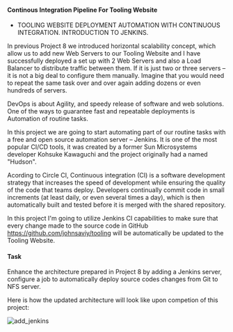 
#### Continous Integration Pipeline For Tooling Website

- TOOLING WEBSITE DEPLOYMENT AUTOMATION WITH CONTINUOUS INTEGRATION. INTRODUCTION TO JENKINS.

In previous Project 8 we introduced horizontal scalability concept, which allow us to add new Web Servers to our Tooling Website and I have successfully deployed a set up with 2 Web Servers and also a Load Balancer to distribute traffic between them. If it is just two or three servers – it is not a big deal to configure them manually. Imagine that you would need to repeat the same task over and over again adding dozens or even hundreds of servers.

DevOps is about Agility, and speedy release of software and web solutions. One of the ways to guarantee fast and repeatable deployments is Automation of routine tasks.

In this project we are going to start automating part of our routine tasks with a free and open source automation server – Jenkins. It is one of the most popular CI/CD tools, it was created by a former Sun Microsystems developer Kohsuke Kawaguchi and the project originally had a named "Hudson".

Acording to Circle CI, Continuous integration (CI) is a software development strategy that increases the speed of development while ensuring the quality of the code that teams deploy. Developers continually commit code in small increments (at least daily, or even several times a day), which is then automatically built and tested before it is merged with the shared repository.

In this project I'm going to utilize Jenkins CI capabilities to make sure that every change made to the source code in GitHub https://github.com/johnsaviy/tooling will be automatically be updated to the Tooling Website.


#### Task

Enhance the architecture prepared in Project 8 by adding a Jenkins server, configure a job to automatically deploy source codes changes from Git to NFS server.

Here is how the updated architecture will look like upon competion of this project:

![add_jenkins](https://user-images.githubusercontent.com/93729559/166098176-ff23f42f-f291-4bb4-abf9-5d00febea3ef.png)



